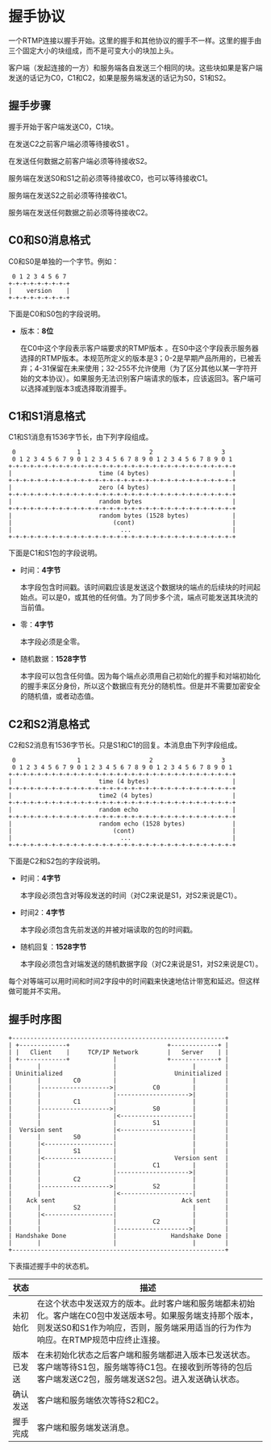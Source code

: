 # 握手协议

一个RTMP连接以握手开始。这里的握手和其他协议的握手不一样。这里的握手由三个固定大小的块组成，而不是可变大小的块加上头。
客户端（发起连接的一方）和服务端各自发送三个相同的块。这些块如果是客户端发送的话记为C0，C1和C2，如果是服务端发送的话记为S0，S1和S2。
## 握手步骤握手开始于客户端发送C0，C1块。在发送C2之前客户端必须等待接收S1 。在发送任何数据之前客户端必须等待接收S2。

服务端在发送S0和S1之前必须等待接收C0，也可以等待接收C1。服务端在发送S2之前必须等待接收C1。服务端在发送任何数据之前必须等待接收C2。


## C0和S0消息格式 

C0和S0是单独的一个字节。例如：

```
 0 1 2 3 4 5 6 7
+-+-+-+-+-+-+-+-+
|    version    |
+-+-+-+-+-+-+-+-+
```

下面是C0和S0包的字段说明。
* 版本：**8位**
    在C0中这个字段表示客户端要求的RTMP版本 。在S0中这个字段表示服务器选择的RTMP版本。本规范所定义的版本是3；0-2是早期产品所用的，已被丢弃；4-31保留在未来使用；32-255不允许使用（为了区分其他以某一字符开始的文本协议）。如果服务无法识别客户端请求的版本，应该返回3。客户端可以选择减到版本3或选择取消握手。
    
## C1和S1消息格式 C1和S1消息有1536字节长，由下列字段组成。
```
 0                 1                   2                   3
 0 1 2 3 4 5 6 7 9 0 1 2 3 4 5 6 7 8 9 0 1 2 3 4 5 6 7 8 9 0 1
+-+-+-+-+-+-+-+-+-+-+-+-+-+-+-+-+-+-+-+-+-+-+-+-+-+-+-+-+-+-+-+
|                        time (4 bytes)                       |
+-+-+-+-+-+-+-+-+-+-+-+-+-+-+-+-+-+-+-+-+-+-+-+-+-+-+-+-+-+-+-+
|                        zero (4 bytes)                       |
+-+-+-+-+-+-+-+-+-+-+-+-+-+-+-+-+-+-+-+-+-+-+-+-+-+-+-+-+-+-+-+
|                        random bytes                         |
+-+-+-+-+-+-+-+-+-+-+-+-+-+-+-+-+-+-+-+-+-+-+-+-+-+-+-+-+-+-+-+
|                        random bytes (1528 bytes)            |
|                            (cont)                           |
|                              ...                            |
+-+-+-+-+-+-+-+-+-+-+-+-+-+-+-+-+-+-+-+-+-+-+-+-+-+-+-+-+-+-+-+
```

下面是C1和S1包的字段说明。

* 时间：**4字节**
    本字段包含时间戳。该时间戳应该是发送这个数据块的端点的后续块的时间起始点。可以是0，或其他的任何值。为了同步多个流，端点可能发送其块流的当前值。
    * 零：**4字节**
    本字段必须是全零。
    * 随机数据：**1528字节**
    本字段可以包含任何值。因为每个端点必须用自己初始化的握手和对端初始化的握手来区分身份，所以这个数据应有充分的随机性。但是并不需要加密安全的随机值，或者动态值。

## C2和S2消息格式

C2和S2消息有1536字节长。只是S1和C1的回复。本消息由下列字段组成。```
 0                 1                   2                   3
 0 1 2 3 4 5 6 7 9 0 1 2 3 4 5 6 7 8 9 0 1 2 3 4 5 6 7 8 9 0 1
+-+-+-+-+-+-+-+-+-+-+-+-+-+-+-+-+-+-+-+-+-+-+-+-+-+-+-+-+-+-+-+
|                        time (4 bytes)                       |
+-+-+-+-+-+-+-+-+-+-+-+-+-+-+-+-+-+-+-+-+-+-+-+-+-+-+-+-+-+-+-+
|                        time2 (4 bytes)                      |
+-+-+-+-+-+-+-+-+-+-+-+-+-+-+-+-+-+-+-+-+-+-+-+-+-+-+-+-+-+-+-+
|                        random echo                          |
+-+-+-+-+-+-+-+-+-+-+-+-+-+-+-+-+-+-+-+-+-+-+-+-+-+-+-+-+-+-+-+
|                        random echo (1528 bytes)             |
|                            (cont)                           |
|                              ...                            |
+-+-+-+-+-+-+-+-+-+-+-+-+-+-+-+-+-+-+-+-+-+-+-+-+-+-+-+-+-+-+-+
```

下面是C2和S2包的字段说明。

* 时间：**4字节**
    本字段必须包含对等段发送的时间（对C2来说是S1，对S2来说是C1）。
    * 时间2：**4字节**
    本字段必须包含先前发送的并被对端读取的包的时间戳。
    * 随机回复：**1528字节**
    本字段必须包含对端发送的随机数据字段（对C2来说是S1，对S2来说是C1）。每个对等端可以用时间和时间2字段中的时间戳来快速地估计带宽和延迟。但这样做可能并不实用。

## 握手时序图

```
+-----------------------------------------------------------+ 
| +-------------+                           +-------------+ | 
| |   Client    |     TCP/IP Network        |   Server    | | 
| +-------------+            |              +-------------+ | 
|       |                    |                     |        | 
| Uninitialized              |                Uninitialized | 
|       |         C0         |                     |        | 
|       |------------------->|          C0         |        | 
|       |                    |-------------------->|        | 
|       |         C1         |                     |        | 
|       |------------------->|          S0         |        | 
|       |                    |<--------------------|        | 
|       |                    |          S1         |        | 
|  Version sent              |<--------------------|        | 
|       |         S0         |                     |        | 
|       |<-------------------|                     |        | 
|       |         S1         |                     |        | 
|       |<-------------------|                Version sent  | 
|       |                    |          C1         |        | 
|       |                    |-------------------->|        | 
|       |         C2         |                     |        | 
|       |------------------->|          S2         |        | 
|       |                    |<--------------------|        | 
|    Ack sent                |                  Ack sent    | 
|       |         S2         |                     |        | 
|       |<-------------------|                     |        | 
|       |                    |          C2         |        | 
|       |                    |-------------------->|        | 
| Handshake Done             |               Handshake Done |
|       |                    |                     |        |
+-----------------------------------------------------------+
```

下表描述握手中的状态机。

状态 | 描述
--- | ---
未初始化 | 在这个状态中发送双方的版本。此时客户端和服务端都未初始化。客户端在C0包中发送版本号。如果服务端支持那个版本，则发送S0和S1作为响应，否则，服务端采用适当的行为作为响应。在RTMP规范中应终止连接。
版本已发送 | 在未初始化状态之后客户端和服务端都进入版本已发送状态。客户端等待S1包，服务端等待C1包。在接收到所等待的包后客户端发送C2包，服务端发送S2包。进入发送确认状态。确认发送 | 客户端和服务端依次等待S2和C2。握手完成 | 客户端和服务端发送消息。
